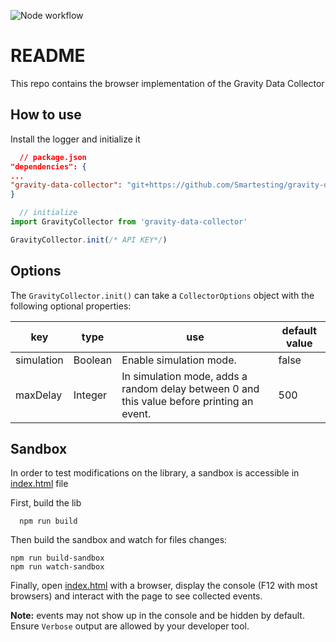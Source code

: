 ![Node workflow](https://github.com/Smartesting/gravity-data-collector/actions/workflows/node.js.yml/badge.svg)

# README #

This repo contains the browser implementation of the Gravity Data Collector

## How to use

Install the logger and initialize it

```json
  // package.json
"dependencies": {
...
"gravity-data-collector": "git+https://github.com/Smartesting/gravity-data-collector.git"
}
```

```typescript
  // initialize
import GravityCollector from 'gravity-data-collector'

GravityCollector.init(/* API KEY*/)
```

## Options

The ```GravityCollector.init()``` can take a ```CollectorOptions``` object with the following optional properties:

| key        | type    | use                                                                                        | default value |
|------------|---------|--------------------------------------------------------------------------------------------|---------------|
| simulation | Boolean | Enable simulation mode.                                                                    | false         |
| maxDelay   | Integer | In simulation mode, adds a random delay between 0 and this value before printing an event. | 500           |

## Sandbox

In order to test modifications on the library, a sandbox is accessible in [index.html](index.html) file

First, build the lib

```shell
  npm run build
```

Then build the sandbox and watch for files changes:

```shell
npm run build-sandbox
npm run watch-sandbox
```

Finally, open [index.html](index.html) with a browser, display the console (F12 with most browsers) and interact with
the page to see collected events.

**Note:** events may not show up in the console and be hidden by default. Ensure `Verbose` output are allowed by your developer tool.